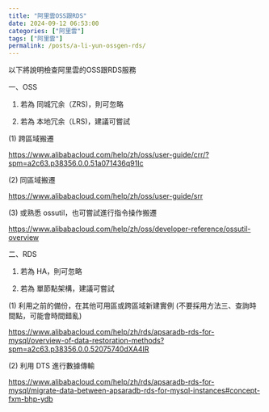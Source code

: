 ```yaml
---
title: "阿里雲OSS跟RDS"
date: 2024-09-12 06:53:00
categories: ["阿里雲"]
tags: ["阿里雲"]
permalink: /posts/a-li-yun-ossgen-rds/
---
```

以下將說明檢查阿里雲的OSS跟RDS服務

一、OSS

1. 若為 同城冗余（ZRS)，則可忽略

2. 若為 本地冗余（LRS)，建議可嘗試

(1) 跨區域搬遷

<https://www.alibabacloud.com/help/zh/oss/user-guide/crr/?spm=a2c63.p38356.0.0.51a071436q91Ic>

(2) 同區域搬遷

<https://www.alibabacloud.com/help/zh/oss/user-guide/srr>

(3) 或熟悉 ossutil，也可嘗試進行指令操作搬遷

<https://www.alibabacloud.com/help/zh/oss/developer-reference/ossutil-overview>

二、RDS

1. 若為 HA，則可忽略

2. 若為 單節點架構，建議可嘗試

(1) 利用之前的備份，在其他可用區或跨區域新建實例 (不要採用方法三、查詢時間點，可能會時間錯亂)

<https://www.alibabacloud.com/help/zh/rds/apsaradb-rds-for-mysql/overview-of-data-restoration-methods?spm=a2c63.p38356.0.0.52075740dXA4IR>

(2) 利用 DTS 進行數據傳輸

<https://www.alibabacloud.com/help/zh/rds/apsaradb-rds-for-mysql/migrate-data-between-apsaradb-rds-for-mysql-instances#concept-fxm-bhp-ydb>